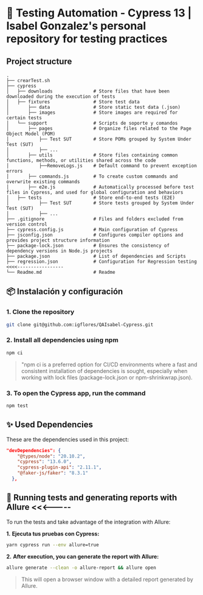 # 🧪 Testing Automation - Cypress 13 | Isabel Gonzalez's personal repository for testing practices

## Project structure
```plaintext
.
├── crearTest.sh
├── cypress
│   ├── downloads               # Store files that have been downloaded during the execution of tests
│   ├── fixtures                # Store test data
│       ├── data                # Store static test data (.json)
│       ├── images              # Store images are required for certain tests
│   └── support                 # Scripts de soporte y comandos
│       ├── pages               # Organize files related to the Page Object Model (POM)
│           ├── Test SUT        # Store POMs grouped by System Under Test (SUT)
│           ├── ...
│       ├── utils               # Store files containing common functions, methods, or utilities shared across the code
│           ├──RemoveLogs.js    # Default command to prevent exception errors
│       ├── commands.js         # To create custom commands and overwrite existing commands
│       ├── e2e.js              # Automatically processed before test files in Cypress, and used for global configuration and behaviors 
│   ├── tests                   # Store end-to-end tests (E2E) 
│           ├── Test SUT        # Store tests grouped by System Under Test (SUT)
│           ├── ...
├── .gitignore                  # Files and folders excluded from version control
├── cypress.config.js           # Main configuration of Cypress
├── jsconfig.json               # Configures compiler options and provides project structure information
├── package-lock.json           # Ensures the consistency of dependency versions in Node.js projects
├── package.json                # List of dependencies and Scripts
├── regression.json             # Configuration for Regression testing      <<<<-----------------
└── Readme.md                   # Readme

```

## 📦 Instalación y configuración

### **1.** **Clone the repository**
```bash
git clone git@github.com:igflores/QAIsabel-Cypress.git
```

### **2.** Install all dependencies using npm
```bash
npm ci
```

>"npm ci is a preferred option for CI/CD environments where a fast and consistent installation of dependencies is sought, especially when working with lock files (package-lock.json or npm-shrinkwrap.json).


### **3.** To open the Cypress app, run the command
```bash
npm test
```

## ✨ Used Dependencies
These are the dependencies used in this project:
```json
"devDependencies": {
    "@types/node": "20.10.2",
    "cypress": "13.6.0",
    "cypress-plugin-api": "2.11.1",
    "@faker-js/faker": "8.3.1"
  },
```

## 🚩 Running tests and generating reports with Allure <<<-----
To run the tests and take advantage of the integration with Allure:

**1.** **Ejecuta tus pruebas con Cypress:**

```bash
yarn cypress run --env allure=true
```

**2.** **After execution, you can generate the report with Allure:**

```bash
allure generate --clean -o allure-report && allure open
```
>This will open a browser window with a detailed report generated by Allure.